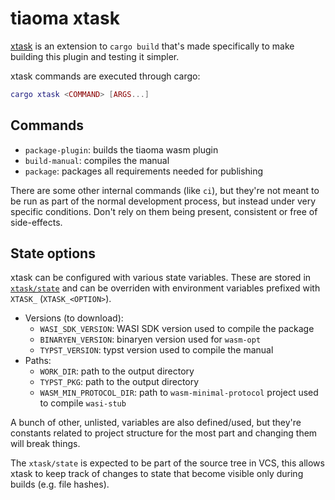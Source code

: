 # tiaoma xtask

[xtask](https://github.com/matklad/cargo-xtask) is an extension to `cargo build` that's made specifically to make building
this plugin and testing it simpler.

xtask commands are executed through cargo:

```lua
cargo xtask <COMMAND> [ARGS...]
```

## Commands

- `package-plugin`: builds the tiaoma wasm plugin
- `build-manual`: compiles the manual
- `package`: packages all requirements needed for publishing

There are some other internal commands (like `ci`), but they're not meant to be
run as part of the normal development process, but instead under very specific
conditions. Don't rely on them being present, consistent or free of
side-effects.

## State options

xtask can be configured with various state variables. These are stored in
[`xtask/state`](./state) and can be overriden with environment variables
prefixed with `XTASK_` (`XTASK_<OPTION>`).

- Versions (to download):
  - `WASI_SDK_VERSION`: WASI SDK version used to compile the package
  - `BINARYEN_VERSION`: binaryen version used for `wasm-opt`
  - `TYPST_VERSION`: typst version used to compile the manual
- Paths:
  - `WORK_DIR`: path to the output directory
  - `TYPST_PKG`: path to the output directory
  - `WASM_MIN_PROTOCOL_DIR`: path to `wasm-minimal-protocol` project used to compile `wasi-stub`

A bunch of other, unlisted, variables are also defined/used, but they're
constants related to project structure for the most part and changing them will
break things.

The `xtask/state` is expected to be part of the source tree in VCS, this allows
xtask to keep track of changes to state that become visible only during builds
(e.g. file hashes).
